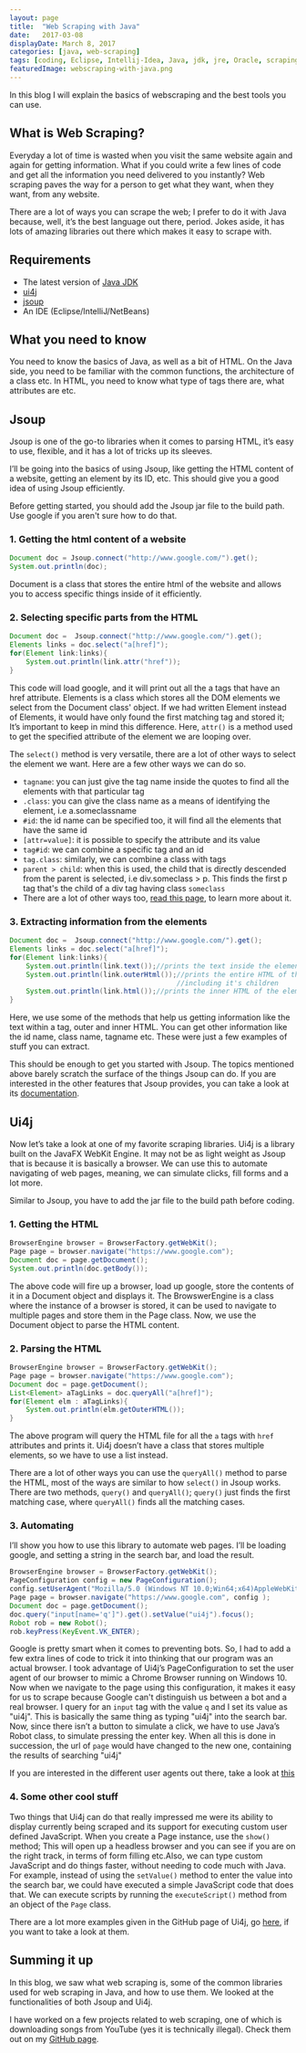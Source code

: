 ```yaml
---
layout: page
title:  "Web Scraping with Java"
date:   2017-03-08
displayDate: March 8, 2017
categories: [java, web-scraping]
tags: [coding, Eclipse, Intellij-Idea, Java, jdk, jre, Oracle, scraping]
featuredImage: webscraping-with-java.png
---
```

In this blog I will explain the basics of webscraping and the best tools you can use.

## What is Web Scraping?

Everyday a lot of time is wasted when you visit the same website again and again for getting information. What if you could write a few lines of code and get all the information you need delivered to you instantly? Web scraping paves the way for a person to get what they want, when they want, from any website.

There are a lot of ways you can scrape the web; I prefer to do it with Java because, well, it’s the best language out there, period. Jokes aside, it has lots of amazing libraries out there which makes it easy to scrape with.

## Requirements

- The latest version of [Java JDK](http://www.oracle.com/technetwork/java/javase/downloads/index.html)
- [ui4j](https://mvnrepository.com/artifact/com.ui4j/ui4j-ide/1.1.0)
- [jsoup](https://jsoup.org/download)
- An IDE (Eclipse/IntelliJ/NetBeans)

## What you need to know

You need to know the basics of Java, as well as a bit of HTML. On the Java side, you need to be familiar with the common functions, the architecture of a class etc. In HTML, you need to know what type of tags there are, what attributes are etc.

## Jsoup

Jsoup is one of the go-to libraries when it comes to parsing HTML, it’s easy to use, flexible, and it has a lot of tricks up its sleeves.

I’ll be going into the basics of using Jsoup, like getting the HTML content of a website, getting an element by its ID, etc. This should give you a good idea of using Jsoup efficiently.

Before getting started, you should add the Jsoup jar file to the build path. Use google if you aren't sure how to do that.

### 1. Getting the html content of a website

```java
Document doc = Jsoup.connect("http://www.google.com/").get();
System.out.println(doc);
```

Document is a class that stores the entire html of the website and allows you to access specific things inside of it efficiently.

### 2. Selecting specific parts from the HTML

```java
Document doc =  Jsoup.connect("http://www.google.com/").get();
Elements links = doc.select("a[href]");
for(Element link:links){
    System.out.println(link.attr("href"));
}
```

This code will load google, and it will print out all the a tags that have an href attribute. Elements is a class which stores all the DOM elements we select from the Document class' object. If we had written Element instead of Elements, it would have only found the first matching tag and stored it; It’s important to keep in mind this difference. Here, `attr()` is a method used to get the specified attribute of the element we are looping over.

The `select()` method is very versatile, there are a lot of other ways to select the element we want. Here are a few other ways we can do so.

- `tagname`: you can just give the tag name inside the quotes to find all the elements with that particular tag
- `.class`: you can give the class name as a means of identifying the element, i.e a.someclassname
- `#id`: the id name can be specified too, it will find all the elements that have the same id
- `[attr=value]`: it is possible to specify the attribute and its value
- `tag#id`: we can combine a specific tag and an id
- `tag.class`: similarly, we can combine a class with tags
- `parent > child`: when this is used, the child that is directly descended from the parent is selected, i.e div.someclass > p. This finds the first p tag that's the child of a div tag having class `someclass`
- There are a lot of other ways too, [read this page](https://jsoup.org/cookbook/extracting-data/selector-syntax), to learn more about it.

### 3. Extracting information from the elements

```java
Document doc =  Jsoup.connect("http://www.google.com/").get();
Elements links = doc.select("a[href]");
for(Element link:links){
    System.out.println(link.text());//prints the text inside the element
    System.out.println(link.outerHtml());//prints the entire HTML of the element
                                         //including it's children
    System.out.println(link.html());//prints the inner HTML of the element
}
```

Here, we use some of the methods that help us getting information like the text within a tag, outer and inner HTML.
You can get other information like the id name, class name, tagname etc. These were just a few examples of stuff you can extract.

This should be enough to get you started with Jsoup. The topics mentioned above barely scratch the surface of the things Jsoup can do. If you are interested in the other features that Jsoup provides, you can take a look at its [documentation](https://jsoup.org/apidocs/).

## Ui4j

Now let’s take a look at one of my favorite scraping libraries. Ui4j is a library built on the JavaFX WebKit Engine. It may not be as light weight as Jsoup that is because it is basically a browser. We can use this to automate navigating of web pages, meaning, we can simulate clicks, fill forms and a lot more.

Similar to Jsoup, you have to add the jar file to the build path before coding.

### 1. Getting the HTML

```java
BrowserEngine browser = BrowserFactory.getWebKit();
Page page = browser.navigate("https://www.google.com");
Document doc = page.getDocument();
System.out.println(doc.getBody());
```

The above code will fire up a browser, load up google, store the contents of it in a Document object and displays it. The BrowswerEngine is a class where the instance of a browser is stored, it can be used to navigate to multiple pages and store them in the Page class. Now, we use the Document object to parse the HTML content.

### 2. Parsing the HTML

```java
BrowserEngine browser = BrowserFactory.getWebKit();
Page page = browser.navigate("https://www.google.com");
Document doc = page.getDocument();
List<Element> aTagLinks = doc.queryAll("a[href]");
for(Element elm : aTagLinks){
    System.out.println(elm.getOuterHTML());
}
```

The above program will query the HTML file for all the `a` tags with `href` attributes and prints it. Ui4j doesn’t have a class that stores multiple elements, so we have to use a list instead.

There are a lot of other ways you can use the `queryAll()` method to parse the HTML, most of the ways are similar to how `select()` in Jsoup works. There are two methods, `query()` and `queryAll()`; `query()` just finds the first matching case, where `queryAll()` finds all the matching cases.

### 3. Automating

I’ll show you how to use this library to automate web pages. I’ll be loading google, and setting a string in the search bar, and load the result.

```java
BrowserEngine browser = BrowserFactory.getWebKit();
PageConfiguration config = new PageConfiguration();
config.setUserAgent("Mozilla/5.0 (Windows NT 10.0;Win64;x64)AppleWebKit/537.36(KHTML, like Gecko)Chrome/56.0.2924.87Safari/537.36");
Page page = browser.navigate("https://www.google.com", config );
Document doc = page.getDocument();
doc.query("input[name='q']").get().setValue("ui4j").focus();
Robot rob = new Robot();
rob.keyPress(KeyEvent.VK_ENTER);
```

Google is pretty smart when it comes to preventing bots. So, I had to add a few extra lines of code to trick it into thinking that our program was an actual browser. I took advantage of Ui4j’s PageConfiguration to set the user agent of our browser to mimic a Chrome Browser running on Windows 10. Now when we navigate to the page using this configuration, it makes it easy for us to scrape because Google can't distinguish us between a bot and a real browser. I query for an `input` tag with the value `q` and I set its value as  "ui4j". This is basically the same thing as typing "ui4j" into the search bar. Now, since there isn’t a button to simulate a click, we have to use Java’s Robot class, to simulate pressing the enter key. When all this is done in succession, the url of `page` would have changed to the new one, containing the results of searching "ui4j"

If you are interested in the different user agents out there, take a look at [this](https://techblog.willshouse.com/2012/01/03/most-common-user-agents/)

### 4. Some other cool stuff

Two things that Ui4j can do that really impressed me were its ability to display currently being scraped and its support for executing custom user defined JavaScript. When you create a Page instance, use the `show()` method; This will open up a headless browser and you can see if you are on the right track, in terms of form filling etc.Also, we can type custom JavaScript and do things faster, without needing to code much with Java. For example, instead of using the `setValue()` method to enter the value into the search bar, we could have executed a simple JavaScript code that does that. We can execute scripts by running the `executeScript()` method from an object of the `Page` class.

There are a lot more examples given in the GitHub page of Ui4j, go [here](https://github.com/ui4j/ui4j/tree/master/ui4j-sample/src/main/java/com/ui4j/sample), if you want to take a look at them.

## Summing it up

In this blog, we saw what web scraping is, some of the common libraries used for web scraping in Java, and how to use them. We looked at the functionalities of both Jsoup and Ui4j.

I have worked on a few projects related to web scraping, one of which is downloading songs from YouTube (yes it is technically illegal). Check them out on my [GitHub page](https://github.com/AakashSasikumar).